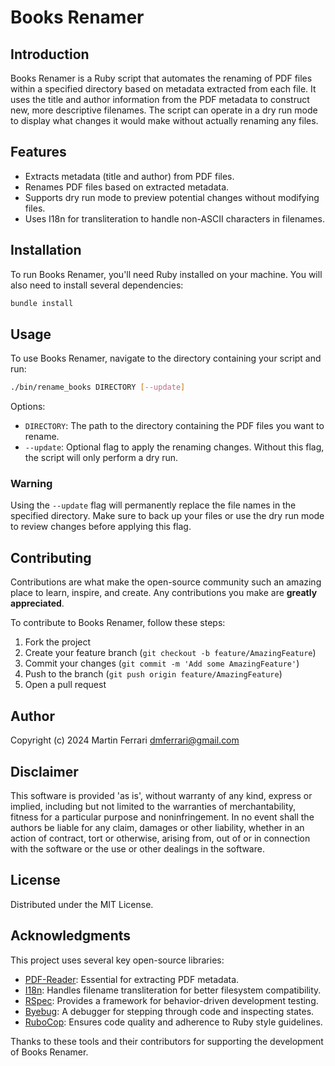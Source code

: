 # Books Renamer

## Introduction

Books Renamer is a Ruby script that automates the renaming of PDF files within a specified directory based on metadata extracted from each file. It uses the title and author information from the PDF metadata to construct new, more descriptive filenames. The script can operate in a dry run mode to display what changes it would make without actually renaming any files.

## Features

- Extracts metadata (title and author) from PDF files.
- Renames PDF files based on extracted metadata.
- Supports dry run mode to preview potential changes without modifying files.
- Uses I18n for transliteration to handle non-ASCII characters in filenames.

## Installation

To run Books Renamer, you'll need Ruby installed on your machine. You will also need to install several dependencies:

```bash
bundle install
```

## Usage

To use Books Renamer, navigate to the directory containing your script and run:

```bash
./bin/rename_books DIRECTORY [--update]
```

Options:

- `DIRECTORY`: The path to the directory containing the PDF files you want to rename.
- `--update`: Optional flag to apply the renaming changes. Without this flag, the script will only perform a dry run.

### Warning

Using the `--update` flag will permanently replace the file names in the specified directory. Make sure to back up your files or use the dry run mode to review changes before applying this flag.

## Contributing

Contributions are what make the open-source community such an amazing place to learn, inspire, and create. Any contributions you make are **greatly appreciated**.

To contribute to Books Renamer, follow these steps:

1. Fork the project
2. Create your feature branch (`git checkout -b feature/AmazingFeature`)
3. Commit your changes (`git commit -m 'Add some AmazingFeature'`)
4. Push to the branch (`git push origin feature/AmazingFeature`)
5. Open a pull request

## Author

Copyright (c) 2024 Martin Ferrari <dmferrari@gmail.com>

## Disclaimer

This software is provided 'as is', without warranty of any kind, express or implied, including but not limited to the warranties of merchantability, fitness for a particular purpose and noninfringement. In no event shall the authors be liable for any claim, damages or other liability, whether in an action of contract, tort or otherwise, arising from, out of or in connection with the software or the use or other dealings in the software.

## License

Distributed under the MIT License.

## Acknowledgments

This project uses several key open-source libraries:

- [PDF-Reader](https://github.com/yob/pdf-reader): Essential for extracting PDF metadata.
- [I18n](https://github.com/ruby-i18n/i18n): Handles filename transliteration for better filesystem compatibility.
- [RSpec](https://github.com/rspec): Provides a framework for behavior-driven development testing.
- [Byebug](https://github.com/deivid-rodriguez/byebug): A debugger for stepping through code and inspecting states.
- [RuboCop](https://github.com/rubocop/rubocop): Ensures code quality and adherence to Ruby style guidelines.

Thanks to these tools and their contributors for supporting the development of Books Renamer.
